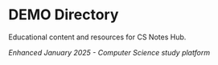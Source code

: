 # DEMO Directory

Educational content and resources for CS Notes Hub.

*Enhanced January 2025 - Computer Science study platform*
